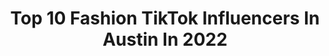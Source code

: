 ---
title: Top 10 Fashion TikTok Influencers In Austin In 2022
description: >-
  Find top fashion TikTok influencers in Austin in 2022. Most popular hashtags: #fyp #fashion #greenscreen #foryou.
platform: TikTok
hits: 88
text_top: Analyze the top-rated TikTok accounts on inBeat.
text_bottom: inBeat has 88 TikTok influencers like this in Austin, United States for you to collaborate.
profiles:
  - username: "k8mobile"
    fullname: >-
      Katie Nevels
    bio: >-
      Minor cussing problem. Pronounced Kate-Moe-Beel.
    location: "United States"
    followers: 14200
    engagement: 354
    commentsToLikes: 0.058986
    id: ckb9ve6rpuj8c0j23hvi3fep4
    verified: false
    hashtags: "#jeepcompass, #jeepgang, #trx, #trailhawk"
  - username: "cici_tatts"
    fullname: >-
      Ciara Rose
    bio: >-
      Just a girl with a butt chin! #TEAMBUTTCHIN Follow my art tiktok: @ciararoseart
    location: "United States"
    followers: 36300
    engagement: 1054
    commentsToLikes: 0.031187
    id: ck83wq0qslgvh0j787jw8hgcz
    verified: false
    hashtags: "#halloween, #micellarrewind, #worldseries, #wewintogether"
  - username: "jenbunniepyt"
    fullname: >-
      Jennifer Seeley
    bio: >-
      Redheads rule the galaxy 💋
    location: "United States"
    followers: 2260
    engagement: 671
    commentsToLikes: 0.061572
    id: ckav2n3cr8yu80j23dvx7i9al
    verified: false
    hashtags: "#dance, #herekittykittykitty, #redlips, #havingfun"
  - username: "hexrome"
    fullname: >-
      Rumman Al-Shaikh
    bio: >-
      All of my content Insta: hexrome Austin, Tx
    location: "United States"
    followers: 9368
    engagement: 1109
    commentsToLikes: 0.019237
    id: ckb1bczp5zwy70j23ijms22en
    verified: false
    hashtags: "#supercar, #lamborghini, #carsoftiktok, #ferrari"
  - username: "swiftwellness"
    fullname: >-
      swiftwellness
    bio: >-
      fashion + affordable beauty reviews + Amazon finds in Austin TX Links here 👇🏻
    location: "United States"
    followers: 206900
    engagement: 726
    commentsToLikes: 0.031344
    id: ck81q0y7qf2fw0j7865fjsj3q
    verified: false
    hashtags: "#amazonfashion, #amazonhaul, #founditonamazon, #amazonfinds2020"
  - username: "ninaberenato"
    fullname: >-
      Nina Berenato
    bio: >-
      I own an all-girl jewelry studio in Austin 🛠 Handmade • Custom • One of a Kind
    location: "United States"
    followers: 116400
    engagement: 1422
    commentsToLikes: 0.016162
    id: ck81s9n0nr1y10j785ei5mkqu
    verified: false
    hashtags: "#fashion, #ootd, #smallbusiness, #smallbusinesscheck"
  - username: "missjeannine"
    fullname: >-
      Nene
    bio: >-
      22 | Austin, Tx📍 Owner of Nine Collections✨
    location: "United States"
    followers: 18600
    engagement: 1362
    commentsToLikes: 0.021559
    id: ckbkx2gdesyfq0j23x5ypx5ig
    verified: false
    hashtags: "#zodiac, #showupshowoff, #couple, #greenscreenvideo"
  - username: "austinmarieclaire"
    fullname: >-
      Austin Williams 
    bio: >-
      Follow my Instagram!! 👻- austinmarie22 I make a lot of bad decisions on here 🙂
    location: "United States"
    followers: 485400
    engagement: 1014
    commentsToLikes: 0.007703
    id: ck83zey9d05e10j78ifhq2pkh
    verified: false
    hashtags: "#fyp, #hairfail, #foryou, #hairtransformation"
  - username: "whitneyhanson7"
    fullname: >-
      Whitney Hanson
    bio: >-
      Music/fashion/imperfection Email: whitneyhansontiktok@gmail
    location: "United States"
    followers: 238700
    engagement: 988
    commentsToLikes: 0.021211
    id: ck99aut4bj6s20j7834w2g1hu
    verified: false
    hashtags: "#xc, #powerpoint, #duet, #music"
  - username: "sssimplygrace"
    fullname: >-
      Grace & Bryson
    bio: >-
      I am 20 years old @ FSU 😳🙏🏼 and I want to work in FASHION 😂💯 thank you❗️❗️
    location: "United States"
    followers: 280000
    engagement: 1001
    commentsToLikes: 0.028872
    id: ck8f9398b3q5r0j78v6pdyly9
    verified: false
    hashtags: "#levitating, #problemsolved, #timewarpscan, #emilyinparis"
---